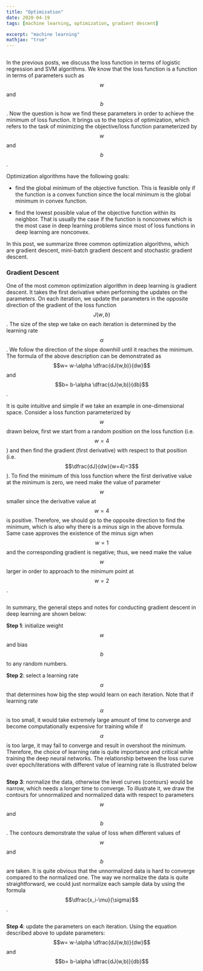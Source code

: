 ```yaml
---
title: "Optimization"
date: 2020-04-19
tags: [machine learning, optimization, gradient descent]

excerpt: "machine learning"
mathjax: "true"
---
```


<img src="{{ site.url }}{{ site.baseurl }}/images/loss_function/header_image.jpg" alt="">

In the previous posts, we discuss the loss function in terms of logistic regression and SVM algorithms. We know that the loss function is a function in terms of parameters such as $$w$$ and $$b$$. Now the question is how we find these parameters in order to achieve the minimum of loss function. It brings us to the topics of optimization, which refers to the task of minimizing the objective/loss function parameterized by $$w$$ and $$b$$.

Optimization algorithms have the following goals:

- find the global minimum of the objective function. This is feasible only if the function is a convex function since the local minimum is the global minimum in convex function.

- find the lowest possible value of the objective function within its neighbor. That is usually the case if the function is nonconvex which is the most case in deep learning problems since most of loss functions in deep learning are nonconvex.

In this post, we summarize three common optimization algorithms, which are gradient descent, mini-batch gradient descent and stochastic gradient descent.

### Gradient Descent

One of the most common optimization algorithm in deep learning is gradient descent. It takes the first derivative when performing the updates on the parameters. On each iteration, we update the parameters in the opposite direction of the gradient of the loss function $$J(w,b)$$. The size of the step we take on each iteration is determined by the learning rate $$\alpha$$. We follow the direction of the slope downhill until it reaches the minimum. The formula of the above description can be demonstrated as $$w= w-\alpha \dfrac{dJ(w,b)}{dw}$$ and $$b= b-\alpha \dfrac{dJ(w,b)}{db}$$.

It is quite intuitive and simple if we take an example in one-dimensional space. Consider a loss function parameterized by $$w$$ drawn below, first we start from a random position on the loss function (i.e. $$w=4$$) and then find the gradient (first derivative) with respect to that position (i.e. $$\dfrac{dJ}{dw}(w=4)=3$$). To find the minimum of this loss function where the first derivative value at the minimum is zero, we need make the value of parameter $$w$$ smaller since the derivative value at $$w=4$$ is positive. Therefore, we should go to the opposite direction to find the minimum, which is also why there is a minus sign in the above formula. Same case approves the existence of the minus sign when $$w=1$$ and the corresponding gradient is negative; thus, we need make the value $$w$$ larger in order to approach to the minimum point at $$w=2$$.

<img src="{{ site.url }}{{ site.baseurl }}/images/gradient descent/1-d_grad_example.PNG" alt="">

In summary, the general steps and notes for conducting gradient descent in deep learning are shown below:

**Step 1**: initialize weight $$w$$ and bias $$b$$ to any random numbers.

**Step 2**: select a learning rate $$\alpha$$ that determines how big the step would learn on each iteration. Note that if learning rate $$\alpha$$ is too small, it would take extremely large amount of time to converge and become computationally expensive for training while if $$\alpha$$ is too large, it may fail to converge and result in overshoot the minimum. Therefore, the choice of learning rate is quite importance and critical while training the deep neural networks. The relationship between the loss curve over epoch/iterations with different value of learning rate is illustrated below

<img src="{{ site.url }}{{ site.baseurl }}/images/gradient descent/learning_rate.PNG" alt="">

**Step 3**: normalize the data, otherwise the level curves (contours) would be narrow, which needs a longer time to converge. To illustrate it, we draw the contours for unnormalized and normalized data with respect to parameters $$w$$ and $$b$$. The contours demonstrate the value of loss when different values of $$w$$ and $$b$$ are taken. It is quite obvious that the unnormalized data is hard to converge compared to the normalized one. The way we normalize the data is quite straightforward, we could just normalize each sample data by using the formula $$\dfrac{x_i-\mu}{\sigma}$$.

<img src="{{ site.url }}{{ site.baseurl }}/images/gradient descent/normalized.PNG" alt="">

**Step 4**: update the parameters on each iteration. Using the equation described above to update parameters: $$w= w-\alpha \dfrac{dJ(w,b)}{dw}$$ and $$b= b-\alpha \dfrac{dJ(w,b)}{db}$$
